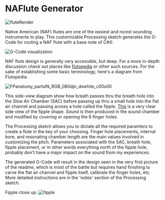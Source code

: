# NAFlute Generator

![fluteRender](https://github.com/user-attachments/assets/8837680b-3b3e-4e47-847d-31aa2fe8afaa)

Native American (NAF) flutes are one of the easiest and nicest sounding instruments to play.
This customizable Processing sketch generates the G-Code for routing a NAF flute with a base note of C#4:

![G-Code visualization](https://github.com/user-attachments/assets/b3ea667f-1951-42ed-960f-1ad3df38e057)


NAF flute design is generally very accessible, but deep.  For a more in-depth discussion check out places like 
[flutopedia](https://www.flutopedia.com/anatomy.html) or other such sources.
For the sake of establishing some basic terminology, here's a diagram from Flutopedia:

![FPanatomy_partsIN_RGB_080dpi_dswhite_c00s00](https://github.com/user-attachments/assets/e83d5a12-573f-4752-aab6-52c4c656f408)

This side-view diagram show how breath passes thru the breath hole into the Slow Air Chamber (SAC) before passing up thru a small hole
into the flat air channel and passing across a hole called the fipple.  [This](https://www.flutopedia.com/fipple.htm) is a very clear side view of the
fipple shape.  Sound is then produced in the sound chamber and modified by covering or opening the 6 finger holes.

  The Processing sketch allows you to dictate all the required paramters to create a flute in the key of your choosing.  Finger hole placements, internal bore, and resonating chamber length are the main values involved in customizing the pitch.  Parameters associated with the SAC, breath hole, fipple placement,
or in other words everything north of the fipple hole, probably don't have a major impact on the sound from my experiences.

The generated G-Code will result in the design seen in the very first picture of the readme, which is most of the battle but requires hand finishing to carve the flat air channel and fipple itself, calibrate the finger holes, etc.  More detailed instructions are in the 'notes' section of the Processing sketch.

Fipple close up:
![fipple](https://github.com/user-attachments/assets/6a0692e4-2de9-433e-9958-26669322b8a2)
